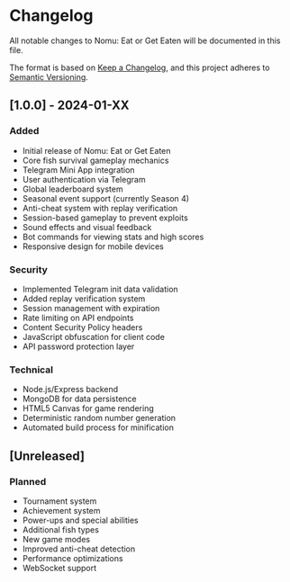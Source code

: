 # Changelog

All notable changes to Nomu: Eat or Get Eaten will be documented in this file.

The format is based on [Keep a Changelog](https://keepachangelog.com/en/1.0.0/),
and this project adheres to [Semantic Versioning](https://semver.org/spec/v2.0.0.html).

## [1.0.0] - 2024-01-XX

### Added

- Initial release of Nomu: Eat or Get Eaten
- Core fish survival gameplay mechanics
- Telegram Mini App integration
- User authentication via Telegram
- Global leaderboard system
- Seasonal event support (currently Season 4)
- Anti-cheat system with replay verification
- Session-based gameplay to prevent exploits
- Sound effects and visual feedback
- Bot commands for viewing stats and high scores
- Responsive design for mobile devices

### Security

- Implemented Telegram init data validation
- Added replay verification system
- Session management with expiration
- Rate limiting on API endpoints
- Content Security Policy headers
- JavaScript obfuscation for client code
- API password protection layer

### Technical

- Node.js/Express backend
- MongoDB for data persistence
- HTML5 Canvas for game rendering
- Deterministic random number generation
- Automated build process for minification

## [Unreleased]

### Planned

- Tournament system
- Achievement system
- Power-ups and special abilities
- Additional fish types
- New game modes
- Improved anti-cheat detection
- Performance optimizations
- WebSocket support
